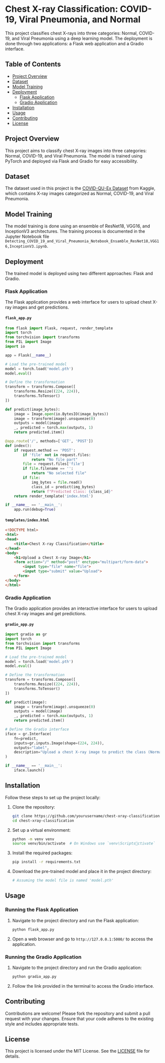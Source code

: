 
# Chest X-ray Classification: COVID-19, Viral Pneumonia, and Normal

This project classifies chest X-rays into three categories: Normal, COVID-19, and Viral Pneumonia using a deep learning model. The deployment is done through two applications: a Flask web application and a Gradio interface.

## Table of Contents
- [Project Overview](#project-overview)
- [Dataset](#dataset)
- [Model Training](#model-training)
- [Deployment](#deployment)
  - [Flask Application](#flask-application)
  - [Gradio Application](#gradio-application)
- [Installation](#installation)
- [Usage](#usage)
- [Contributing](#contributing)
- [License](#license)

## Project Overview
This project aims to classify chest X-ray images into three categories: Normal, COVID-19, and Viral Pneumonia. The model is trained using PyTorch and deployed via Flask and Gradio for easy accessibility.

## Dataset
The dataset used in this project is the [COVID-QU-Ex Dataset](https://www.kaggle.com/datasets/anasmohammedtahir/covidqu) from Kaggle, which contains X-ray images categorized as Normal, COVID-19, and Viral Pneumonia.

## Model Training
The model training is done using an ensemble of ResNet18, VGG16, and InceptionV3 architectures. The training process is documented in the Jupyter Notebook file `Detecting_COVID_19_and_Viral_Pneumonia_Notebook_Ensamble_ResNet18,VGG16,InceptionV3.ipynb`.

## Deployment
The trained model is deployed using two different approaches: Flask and Gradio.

### Flask Application
The Flask application provides a web interface for users to upload chest X-ray images and get predictions.

#### `flask_app.py`
```python
from flask import Flask, request, render_template
import torch
from torchvision import transforms
from PIL import Image
import io

app = Flask(__name__)

# Load the pre-trained model
model = torch.load('model.pth')
model.eval()

# Define the transformation
transform = transforms.Compose([
    transforms.Resize((224, 224)),
    transforms.ToTensor()
])

def predict(image_bytes):
    image = Image.open(io.BytesIO(image_bytes))
    image = transform(image).unsqueeze(0)
    outputs = model(image)
    _, predicted = torch.max(outputs, 1)
    return predicted.item()

@app.route('/', methods=['GET', 'POST'])
def index():
    if request.method == 'POST':
        if 'file' not in request.files:
            return "No file part"
        file = request.files['file']
        if file.filename == '':
            return "No selected file"
        if file:
            img_bytes = file.read()
            class_id = predict(img_bytes)
            return f"Predicted Class: {class_id}"
    return render_template('index.html')

if __name__ == '__main__':
    app.run(debug=True)
```

#### `templates/index.html`
```html
<!DOCTYPE html>
<html>
<head>
    <title>Chest X-ray Classification</title>
</head>
<body>
    <h1>Upload a Chest X-ray Image</h1>
    <form action="/" method="post" enctype="multipart/form-data">
        <input type="file" name="file">
        <input type="submit" value="Upload">
    </form>
</body>
</html>
```

### Gradio Application
The Gradio application provides an interactive interface for users to upload chest X-ray images and get predictions.

#### `gradio_app.py`
```python
import gradio as gr
import torch
from torchvision import transforms
from PIL import Image

# Load the pre-trained model
model = torch.load('model.pth')
model.eval()

# Define the transformation
transform = transforms.Compose([
    transforms.Resize((224, 224)),
    transforms.ToTensor()
])

def predict(image):
    image = transform(image).unsqueeze(0)
    outputs = model(image)
    _, predicted = torch.max(outputs, 1)
    return predicted.item()

# Define the Gradio interface
iface = gr.Interface(
    fn=predict,
    inputs=gr.inputs.Image(shape=(224, 224)),
    outputs="label",
    description="Upload a chest X-ray image to predict the class (Normal, COVID-19, Viral Pneumonia)"
)

if __name__ == '__main__':
    iface.launch()
```

## Installation
Follow these steps to set up the project locally:

1. Clone the repository:
    ```bash
    git clone https://github.com/yourusername/chest-xray-classification.git
    cd chest-xray-classification
    ```

2. Set up a virtual environment:
    ```bash
    python -m venv venv
    source venv/bin/activate  # On Windows use `venv\Scriptsctivate`
    ```

3. Install the required packages:
    ```bash
    pip install -r requirements.txt
    ```

4. Download the pre-trained model and place it in the project directory:
    ```bash
    # Assuming the model file is named 'model.pth'
    ```

## Usage

### Running the Flask Application
1. Navigate to the project directory and run the Flask application:
    ```bash
    python flask_app.py
    ```

2. Open a web browser and go to `http://127.0.0.1:5000/` to access the application.

### Running the Gradio Application
1. Navigate to the project directory and run the Gradio application:
    ```bash
    python gradio_app.py
    ```

2. Follow the link provided in the terminal to access the Gradio interface.

## Contributing
Contributions are welcome! Please fork the repository and submit a pull request with your changes. Ensure that your code adheres to the existing style and includes appropriate tests.

## License
This project is licensed under the MIT License. See the [LICENSE](LICENSE) file for details.
